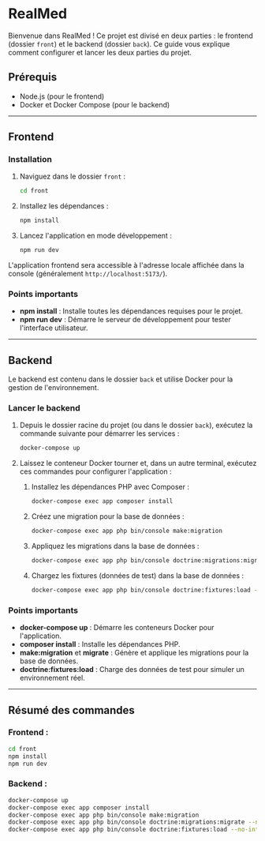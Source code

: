 
# RealMed

Bienvenue dans RealMed ! Ce projet est divisé en deux parties : le frontend (dossier `front`) et le backend (dossier `back`). Ce guide vous explique comment configurer et lancer les deux parties du projet.

## Prérequis

- Node.js (pour le frontend)
- Docker et Docker Compose (pour le backend)

---

## Frontend

### Installation

1. Naviguez dans le dossier `front` :
    ```bash
    cd front
    ```
2. Installez les dépendances :
    ```bash
    npm install
    ```
3. Lancez l'application en mode développement :
    ```bash
    npm run dev
    ```
L'application frontend sera accessible à l'adresse locale affichée dans la console (généralement `http://localhost:5173/`).

### Points importants
- **npm install** : Installe toutes les dépendances requises pour le projet.
- **npm run dev** : Démarre le serveur de développement pour tester l'interface utilisateur.

---

## Backend

Le backend est contenu dans le dossier `back` et utilise Docker pour la gestion de l'environnement.

### Lancer le backend

1. Depuis le dossier racine du projet (ou dans le dossier `back`), exécutez la commande suivante pour démarrer les services :
    ```bash
    docker-compose up
    ```

2. Laissez le conteneur Docker tourner et, dans un autre terminal, exécutez ces commandes pour configurer l'application :

    1. Installez les dépendances PHP avec Composer :
        ```bash
        docker-compose exec app composer install
        ```

    2. Créez une migration pour la base de données :
        ```bash
        docker-compose exec app php bin/console make:migration
        ```

    3. Appliquez les migrations dans la base de données :
        ```bash
        docker-compose exec app php bin/console doctrine:migrations:migrate --no-interaction
        ```

    4. Chargez les fixtures (données de test) dans la base de données :
        ```bash
        docker-compose exec app php bin/console doctrine:fixtures:load --no-interaction
        ```

### Points importants
- **docker-compose up** : Démarre les conteneurs Docker pour l'application.
- **composer install** : Installe les dépendances PHP.
- **make:migration** et **migrate** : Génère et applique les migrations pour la base de données.
- **doctrine:fixtures:load** : Charge des données de test pour simuler un environnement réel.

---

## Résumé des commandes

### Frontend :
```bash
cd front
npm install
npm run dev
```

### Backend :
```bash
docker-compose up
docker-compose exec app composer install
docker-compose exec app php bin/console make:migration
docker-compose exec app php bin/console doctrine:migrations:migrate --no-interaction
docker-compose exec app php bin/console doctrine:fixtures:load --no-interaction
```
